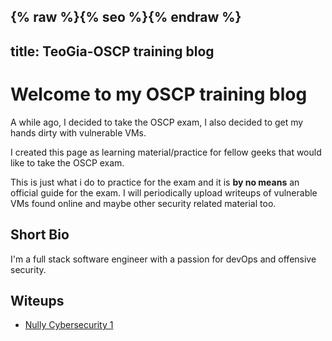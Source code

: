 {% raw %}{% seo %}{% endraw %}
---
title: TeoGia-OSCP training blog
---
# Welcome to my OSCP training blog
A while ago, I decided to take the OSCP exam, I also decided to get my hands dirty with vulnerable VMs.

I created this page as learning material/practice for fellow geeks that would like to take the OSCP exam.

This is just what i do to practice for the exam and it is **by no means** an official guide for the exam.
I will periodically upload writeups of vulnerable VMs found online and maybe other security related material too.

## Short Bio
I'm a full stack software engineer with a passion for devOps and offensive security.

## Witeups

- [Nully Cybersecurity 1](https://teogia.github.io/offsec-training/nully-cybersecurity-1) 
